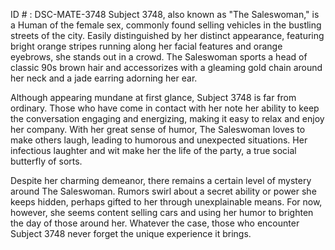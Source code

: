 ID # : DSC-MATE-3748
Subject 3748, also known as "The Saleswoman," is a Human of the female sex, commonly found selling vehicles in the bustling streets of the city. Easily distinguished by her distinct appearance, featuring bright orange stripes running along her facial features and orange eyebrows, she stands out in a crowd. The Saleswoman sports a head of classic 90s brown hair and accessorizes with a gleaming gold chain around her neck and a jade earring adorning her ear.

Although appearing mundane at first glance, Subject 3748 is far from ordinary. Those who have come in contact with her note her ability to keep the conversation engaging and energizing, making it easy to relax and enjoy her company. With her great sense of humor, The Saleswoman loves to make others laugh, leading to humorous and unexpected situations. Her infectious laughter and wit make her the life of the party, a true social butterfly of sorts.

Despite her charming demeanor, there remains a certain level of mystery around The Saleswoman. Rumors swirl about a secret ability or power she keeps hidden, perhaps gifted to her through unexplainable means. For now, however, she seems content selling cars and using her humor to brighten the day of those around her. Whatever the case, those who encounter Subject 3748 never forget the unique experience it brings.
